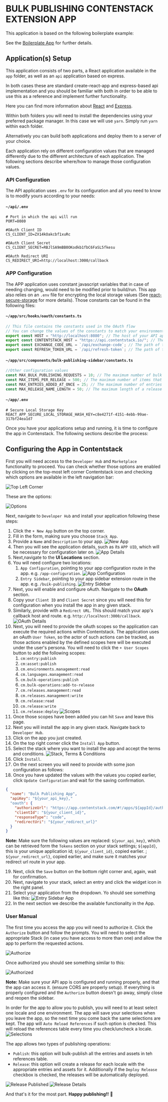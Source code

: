 # BULK PUBLISHING CONTENSTACK EXTENSION APP

This application is based on the following boilerplate example:

See the [Boilerplate App](https://github.com/contentstack/marketplace-app-boilerplate) for further details.

## Application(s) Setup

This application consists of two parts, a React application available in the `app` folder, as well as an `api` application based on express.

In both cases these are standard create-react-app and express-based api implementation and you should be familiar with both in order to be able to use this as a reference and implement further functionality.

Here you can find more information about [React](https://reactjs.org/) and [Express](https://expressjs.com/).

Within both folders you will need to install the dependencies using your preferred package manager. In this case we will use `yarn`.
Simply run `yarn` within each folder.

Alternatively you can build both applications and deploy them to a server of your choice.

Each application rely on different configuration values that are managed differently due to the different architecture of each application. The following sections describe where/how to manage those configuration values.

### API Configuration

The API application uses `.env` for its configuration and all you need to know is to modify yours according to your needs:

#### `~/api/.env`

```properties
# Port in which the api will run
PORT=8080

#OAuth Client ID
CS_CLIENT_ID=ZX14kOakcbf1xuRc

#OAuth Client Secret
CS_CLIENT_SECRET=RBJlSA9mBB0OKodkb1fbC6FaSL5fkesu

#OAuth Redirect URI
CS_REDIRECT_URI=http://localhost:3000/callback

```

### APP Configuration

The APP application uses constant javascript variables that in case of needing changing, would need to be modified prior to build/run. This app also relies on an `.env` file for encrypting the local storage values (See [react-secure-storage](https://www.npmjs.com/package/react-secure-storage) for more details). Those constants can be found in the following files:

#### `~/app/src/hooks/oauth/constants.ts`

```typescript
// This file contains the constants used in the OAuth flow
// You can change the values of the constants to match your environment
export const HOST = "http://localhost:8080"; // The host of your API application
export const CONTENTSTACK_HOST = "https://api.contentstack.io/"; // The host of the Contentstack API
export const EXCHANGE_CODE_URL = `/api/exchange-code`; // The path of the endpoint that exchanges the code for an access token
export const REFRESH_TOKEN_URL = `/api/refresh-token`; // The path of the endpoint that refreshes the access token
```

#### `~/app/src/components/bulk-publishing-sidebar/constants.ts`

```typescript
//Other configuration values
const MAX_BULK_PUBLISHING_REQUESTS = 10; // The maximum number of bulk publishing requests that can be made
const MAX_ITEMS_PER_RELEASE = 500; // The maximum number of items that can be added to a release
const MAX_ENTRIES_ADDED_AT_ONCE = 25; // The maximum number of entries that can be added to a release at once
const MAX_RELEASE_NAME_LENGTH = 50; // The maximum length of a release name
```

#### `~/app/.env`

```properties
# Secure Local Storage Key
REACT_APP_SECURE_LOCAL_STORAGE_HASH_KEY=c8e4271f-4151-4ebb-99ae-317bf24ea1d7
```

Once you have your applications setup and running, it is time to configure the app in Contenstack. The following sections describe the process:

## Configuring the App in Contentstack

First you will need access to the `Developer Hub` and `Marketplace` functionality to proceed. You can check whether those options are enabled by clicking on the top-most left corner Contentstack icon and checking which options are available in the left navigation bar:

![Top Left Corner](./readme-images/top-icon.png)

These are the options:

![Options](./readme-images/options.png)

Next, navigate to `Developer Hub` and install your application following these steps:

1. Click the `+ New App` button on the top corner.
1. Fill in the form, making sure you choose `Stack App`.
1. Provide a `Name` and `Description` to your app.
   ![New App](./readme-images/new-app.png)
1. Then you will see the application details, such as its `APP UID`, which will be necessary for configuration later on.
   ![App Details](./readme-images/app-main-details.png)
1. Next,navigate to the **UI Locations** section.
1. You will need configure two locations:
   1. `App Configuration`, pointing to your app configuration route in the app. e.g. `/app-configuration`.
      ![App Configuration](./readme-images/app-configuration-route.png)
   1. `Entry Sidebar`, pointing to your app sidebar extension route in the app. e.g. `/buik-publishing`.
      ![Entry Sidebar](./readme-images/entry-sidebar-route.png)
1. Next, you will enable and configure oAuth. Navigate to the **OAuth** section.
1. Copy your `Client ID` and `Client Secret` since you will need this for configuration when you install the app in any given stack.
1. Similarly, provide with a `Redirect URL`. This should match your app's callback host and route. e.g. `http://localhost:3000/callback`.
   ![OAuth Details](./readme-images/oauth-details.png)
1. Next, you will need to provide the oAuth scopes so the application can execute the required actions within Contentstack. The application uses an oAuth `User Token`, so the actor of such actions can be tracked, as those actions enabled by the defined scopes here will be executed under the user's persona. You will need to click the `+ User Scopes` button to add the following scopes:
   1. `cm:entry:publish`
   1. `cm:asset:publish`
   1. `cm.environments.management:read`
   1. `cm.languages.management:read`
   1. `cm.bulk-operations:publish`
   1. `cm.bulk-operations:add-to-release`
   1. `cm.releases.management:read`
   1. `cm.releases.management:write`
   1. `cm.release:read`
   1. `cm.release:write`
   1. `cm.release:deploy`
      ![Scopes](./readme-images/user-scopes.png)
1. Once those scopes have been added you can hit `Save` and leave this page.
1. Next you will install the app in any given stack. Navigate back to `Developer Hub`.
1. Click on the app you just created.
1. On the top right corner click the `Install App` button.
1. Select the stack where you want to install the app and accept the terms and conditions.
   ![Stack, Terms & Conditions](./readme-images/stack-and-accept-terms.png)
1. Click `Install`.
1. On the next screen you will need to provide with some json configuration as follows:
1. Once you have updated the values with the values you copied earlier, click `Update Configuration` and wait for the saving confirmation.

```json
{
  "name": "Bulk Publishing App",
  "apiKey": "${your_api_key},"
  "oauth": {
    "authorizeUrl": "https://app.contentstack.com/#!/apps/${appId}/authorize",
    "clientId": "${your_client_id}",
    "responseType": "code",
    "redirectUri": "${your_redirect_url}"
  }
}
```

**Note:** Make sure the following values are replaced: `${your_api_key}`, which can be retrieved form the `Tokens` section on your stack settings; `${appId}`, this is your unique application id; `${your_client_id}`, copied earlier. ; `${your_redirect_url}`, copied earlier, and make sure it matches your redirect url route in your app.

19. Next, click the `Save` button on the bottom right corner and, again, wait for confirmation.
1. Next, navigate to your stack, select an entry and click the widget icon in the right panel.
1. Select your application from the dropdown. Yo should see something like this:
   ![Entry Sidebar App](./readme-images/widget.png)
1. In the next section we describe the available functionality in the App.

### User Manual

The first time you access the app you will need to authorize it. Click the `Authorize` button and follow the prompts. You will need to select the appropriate Stack (in case you have access to more than one) and allow the app to perform the requested actions.

![Authorize](./readme-images/authorize.png)

Once authorized you should see something similar to this:

![Authorized](./readme-images/app-authorized.png)

**Note:** Make sure your API app is configured and running properly, and that the app can access it. (ensure CORS are properly setup). If everything is properly configured and the `Authorize` button doesn't go away, simply close and reopen the sidebar.

In order for the app to allow you to publish, you will need to at least select one locale and one environment.
The app will save your selections when you leave the app, so the next time you come back the same selections are kept.
The app will `Auto Reload References` if such option is checked. This will reload the references table every time you check/uncheck a locale.
![Selections](./readme-images/some-selections.png)

The app allows two types of publishing operations:

- `Publish`: this option will bulk-publish all the entries and assets in teh references table.
- `Release`: this option will create a release for each locale with the appropriate entries and assets for it. Additionally if the `Deploy Release` checkbox is checked, the releases will be automatically deployed.

![Release Published](./readme-images/release-published.png)
![Release Details](./readme-images/release-details.png)

And that's it for the most part. **Happy publishing!!** 🥳
